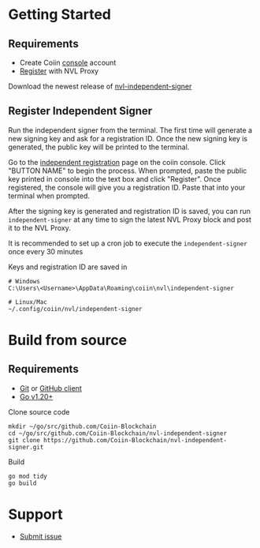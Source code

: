 # Getting Started

## Requirements
* Create Coiin [console]() account
* [Register]() with NVL Proxy

Download the newest release of [nvl-independent-signer](https://github.com/Coiin-Blockchain/nvl-independent-signer/releases)

## Register Independent Signer

Run the independent signer from the terminal. The first time will generate a new signing key and ask
for a registration ID. Once the new signing key is generated, the public key will be printed to the terminal.

Go to the [independent registration](https://coiin.io/console/validationnodes) page on the coiin console. Click "BUTTON NAME" to begin the process. 
When prompted, paste the public key printed in console into the text box and click "Register". Once
registered, the console will give you a registration ID. Paste that into your terminal when prompted.

After the signing key is generated and registration ID is saved, you can run `independent-signer` at any
time to sign the latest NVL Proxy block and post it to the NVL Proxy.

It is recommended to set up a cron job to execute the `independent-signer` once every 30 minutes

Keys and registration ID are saved in

    # Windows
    C:\Users\<Username>\AppData\Roaming\coiin\nvl\independent-signer
    
    # Linux/Mac
    ~/.config/coiin/nvl/independent-signer

# Build from source

## Requirements
* [Git](https://git-scm.com/) or [GitHub client](https://desktop.github.com/)
* [Go v1.20+](https://go.dev/dl/)


Clone source code

    mkdir ~/go/src/github.com/Coiin-Blockchain
    cd ~/go/src/github.com/Coiin-Blockchain/nvl-independent-signer
    git clone https://github.com/Coiin-Blockchain/nvl-independent-signer.git

Build

    go mod tidy
    go build

# Support

* [Submit issue](https://github.com/Coiin-Blockchain/nvl-independent-signer/issues)

